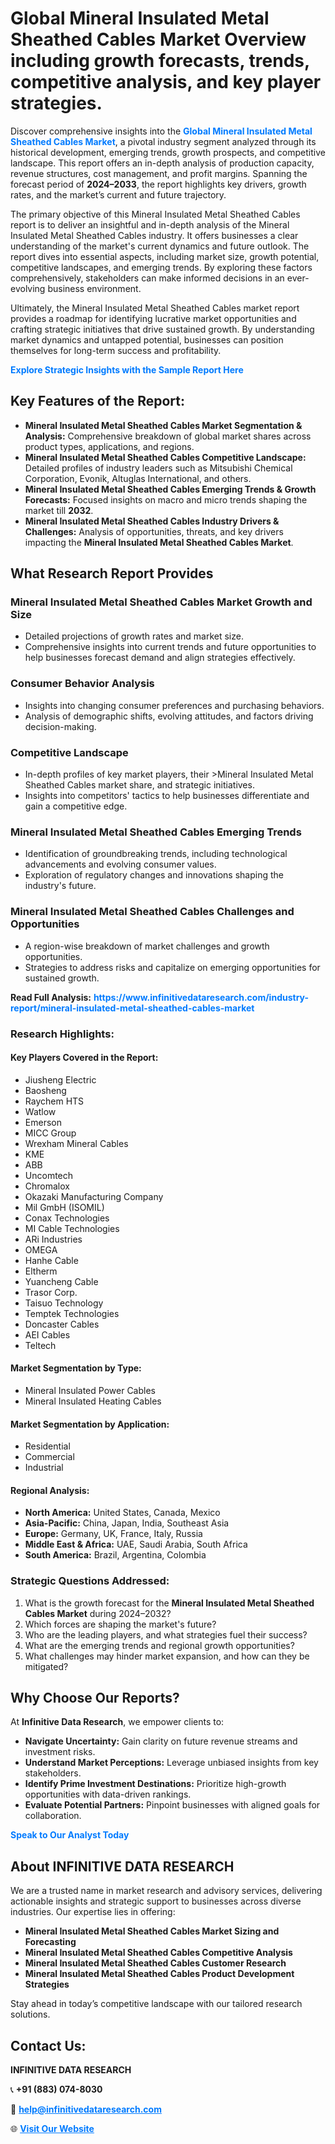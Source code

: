 <h1>Global Mineral Insulated Metal Sheathed Cables Market Overview including growth forecasts, trends, competitive analysis, and key player strategies.</h1>
<p>
Discover comprehensive insights into the 
<a href="https://www.infinitivedataresearch.com/industry-report/mineral-insulated-metal-sheathed-cables-market" rel="dofollow" style="color: #007BFF; text-decoration: none;"><strong>Global Mineral Insulated Metal Sheathed Cables Market</strong></a>, a pivotal industry segment analyzed through its historical development, emerging trends, growth prospects, and competitive landscape. This report offers an in-depth analysis of production capacity, revenue structures, cost management, and profit margins. Spanning the forecast period of <strong>2024–2033</strong>, the report highlights key drivers, growth rates, and the market’s current and future trajectory.
</p>
<p>
The primary objective of this Mineral Insulated Metal Sheathed Cables report is to deliver an insightful and in-depth analysis of the Mineral Insulated Metal Sheathed Cables industry. It offers businesses a clear understanding of the market's current dynamics and future outlook. The report dives into essential aspects, including market size, growth potential, competitive landscapes, and emerging trends. By exploring these factors comprehensively, stakeholders can make informed decisions in an ever-evolving business environment.
</p>
<p>
Ultimately, the Mineral Insulated Metal Sheathed Cables market report provides a roadmap for identifying lucrative market opportunities and crafting strategic initiatives that drive sustained growth. By understanding market dynamics and untapped potential, businesses can position themselves for long-term success and profitability.
</p>
<p>
<a href="https://www.infinitivedataresearch.com/request-sample/reportId=106454" style="color: #007BFF; text-decoration: none;"><strong>Explore Strategic Insights with the Sample Report Here</strong></a>
</p>

<h2>Key Features of the Report:</h2>
<ul>
<li><strong>Mineral Insulated Metal Sheathed Cables Market Segmentation & Analysis:</strong> Comprehensive breakdown of global market shares across product types, applications, and regions.</li>
<li><strong>Mineral Insulated Metal Sheathed Cables Competitive Landscape:</strong> Detailed profiles of industry leaders such as Mitsubishi Chemical Corporation, Evonik, Altuglas International, and others.</li>
<li><strong>Mineral Insulated Metal Sheathed Cables Emerging Trends & Growth Forecasts:</strong> Focused insights on macro and micro trends shaping the market till <strong>2032</strong>.</li>
<li><strong>Mineral Insulated Metal Sheathed Cables Industry Drivers & Challenges:</strong> Analysis of opportunities, threats, and key drivers impacting the <strong>Mineral Insulated Metal Sheathed Cables Market</strong>.</li>
</ul>

<h2>What Research Report Provides</h2>
<h3>Mineral Insulated Metal Sheathed Cables Market Growth and Size</h3>
<ul>
<li>Detailed projections of growth rates and market size.</li>
<li>Comprehensive insights into current trends and future opportunities to help businesses forecast demand and align strategies effectively.</li>
</ul>

<h3>Consumer Behavior Analysis</h3>
<ul>
<li>Insights into changing consumer preferences and purchasing behaviors.</li>
<li>Analysis of demographic shifts, evolving attitudes, and factors driving decision-making.</li>
</ul>

<h3>Competitive Landscape</h3>
<ul>
<li>In-depth profiles of key market players, their >Mineral Insulated Metal Sheathed Cables market share, and strategic initiatives.</li>
<li>Insights into competitors' tactics to help businesses differentiate and gain a competitive edge.</li>
</ul>

<h3>Mineral Insulated Metal Sheathed Cables Emerging Trends</h3>
<ul>
<li>Identification of groundbreaking trends, including technological advancements and evolving consumer values.</li>
<li>Exploration of regulatory changes and innovations shaping the industry's future.</li>
</ul>

<h3>Mineral Insulated Metal Sheathed Cables Challenges and Opportunities</h3>
<ul>
<li>A region-wise breakdown of market challenges and growth opportunities.</li>
<li>Strategies to address risks and capitalize on emerging opportunities for sustained growth.</li>
</ul>
<p><strong>Read Full Analysis:</strong> <a href="https://www.infinitivedataresearch.com/industry-report/mineral-insulated-metal-sheathed-cables-market" rel="dofollow" style="color: #007BFF; text-decoration: none;"><strong>https://www.infinitivedataresearch.com/industry-report/mineral-insulated-metal-sheathed-cables-market</strong></a></p>
<h3>Research Highlights:</h3>
<h4>Key Players Covered in the Report:</h4>
<ul><li>Jiusheng Electric</li><li>Baosheng</li><li>Raychem HTS</li><li>Watlow</li><li>Emerson</li><li>MICC Group</li><li>Wrexham Mineral Cables</li><li>KME</li><li>ABB</li><li>Uncomtech</li><li>Chromalox</li><li>Okazaki Manufacturing Company</li><li>Mil GmbH (ISOMIL)</li><li>Conax Technologies</li><li>MI Cable Technologies</li><li>ARi Industries</li><li>OMEGA</li><li>Hanhe Cable</li><li>Eltherm</li><li>Yuancheng Cable</li><li>Trasor Corp.</li><li>Taisuo Technology</li><li>Temptek Technologies</li><li>Doncaster Cables</li><li>AEI Cables</li><li>Teltech</li></ul>
<h4>Market Segmentation by Type:</h4>
<ul><li>Mineral Insulated Power Cables</li><li>Mineral Insulated Heating Cables</li></ul>
<h4>Market Segmentation by Application:</h4>
<ul><li>Residential</li><li>Commercial</li><li>Industrial</li></ul>

<h4>Regional Analysis:</h4>
<ul>
<li><strong>North America:</strong> United States, Canada, Mexico</li>
<li><strong>Asia-Pacific:</strong> China, Japan, India, Southeast Asia</li>
<li><strong>Europe:</strong> Germany, UK, France, Italy, Russia</li>
<li><strong>Middle East & Africa:</strong> UAE, Saudi Arabia, South Africa</li>
<li><strong>South America:</strong> Brazil, Argentina, Colombia</li>
</ul>

<h3>Strategic Questions Addressed:</h3>
<ol>
<li>What is the growth forecast for the <strong>Mineral Insulated Metal Sheathed Cables Market</strong> during 2024–2032?</li>
<li>Which forces are shaping the market's future?</li>
<li>Who are the leading players, and what strategies fuel their success?</li>
<li>What are the emerging trends and regional growth opportunities?</li>
<li>What challenges may hinder market expansion, and how can they be mitigated?</li>
</ol>

<h2>Why Choose Our Reports?</h2>
<p>At <strong>Infinitive Data Research</strong>, we empower clients to:</p>
<ul>
<li><strong>Navigate Uncertainty:</strong> Gain clarity on future revenue streams and investment risks.</li>
<li><strong>Understand Market Perceptions:</strong> Leverage unbiased insights from key stakeholders.</li>
<li><strong>Identify Prime Investment Destinations:</strong> Prioritize high-growth opportunities with data-driven rankings.</li>
<li><strong>Evaluate Potential Partners:</strong> Pinpoint businesses with aligned goals for collaboration.</li>
</ul>
<p><a href="https://www.infinitivedataresearch.com/industry-report/mineral-insulated-metal-sheathed-cables-market" rel="dofollow" style="color: #007BFF; text-decoration: none;"><strong>Speak to Our Analyst Today</strong></a></p>

<h2>About INFINITIVE DATA RESEARCH</h2>
<p>We are a trusted name in market research and advisory services, delivering actionable insights and strategic support to businesses across diverse industries. Our expertise lies in offering:</p>
<ul>
<li><strong>Mineral Insulated Metal Sheathed Cables Market Sizing and Forecasting</strong></li>
<li><strong>Mineral Insulated Metal Sheathed Cables Competitive Analysis</strong></li>
<li><strong>Mineral Insulated Metal Sheathed Cables Customer Research</strong></li>
<li><strong>Mineral Insulated Metal Sheathed Cables Product Development Strategies</strong></li>
</ul>
<p>Stay ahead in today’s competitive landscape with our tailored research solutions.</p>

<h2>Contact Us:</h2>
<p><strong>INFINITIVE DATA RESEARCH</strong></p>
<p>📞 <strong>+91 (883) 074-8030</strong></p>
<p>📧 <strong><a href="mailto:help@infinitivedataresearch.com" style="color: #007BFF;">help@infinitivedataresearch.com</a></strong></p>
<p>🌐 <strong><a href="https://www.infinitivedataresearch.com" rel="dofollow" style="color: #007BFF;">Visit Our Website</a></strong></p>